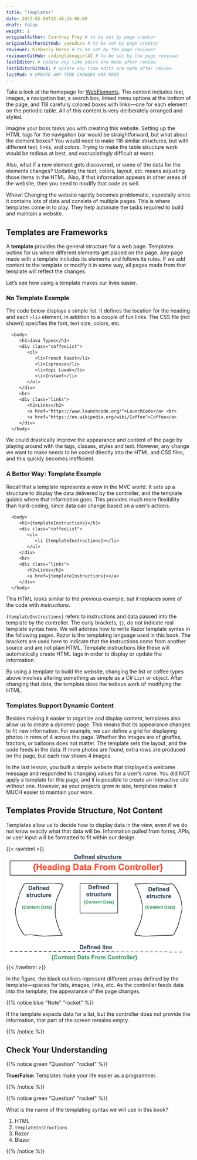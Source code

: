 ```yaml
---
title: "Templates"
date: 2023-02-09T12:48:24-06:00
draft: false
weight: 1
originalAuthor: Courtney Frey # to be set by page creator
originalAuthorGitHub: speudusa # to be set by page creator
reviewer: Kimberly Horan # to be set by the page reviewer
reviewerGitHub: codinglikeagirl42 # to be set by the page reviewer
lastEditor: # update any time edits are made after review
lastEditorGitHub: # update any time edits are made after review
lastMod: # UPDATE ANY TIME CHANGES ARE MADE
---
```


Take a look at the homepage for [WebElements](https://www.webelements.com/). The content includes text, images, a navigation bar, a search box, linked menu options at the bottom of the page, and 118 carefully colored boxes with links—one for each element on the periodic table. All of this content is very deliberately arranged and styled.

Imagine your boss tasks you with creating this website. Setting up the HTML tags for the navigation bar would be straightforward, but what about the element boxes? You would need to make 118 similar structures, but with different text, links, and colors. Trying to make the table structure work would be tedious at best, and excruciatingly difficult at worst.

Also, what if a new element gets discovered, or some of the data for the elements changes? Updating the text, colors, layout, etc. means adjusting those items in the HTML. Also, if that information appears in other areas of the website, then you need to modify that code as well.

Whew! Changing the website rapidly becomes problematic, especially since it contains lots of data and consists of multiple pages. This is where templates come in to play. They help automate the tasks required to build and maintain a website.

## Templates are Frameworks

A **template** provides the general structure for a web page. Templates outline for us where different elements get placed on the page. Any page made with a template includes its elements and follows its rules. If we add content to the template or modify it in some way, all pages made from that template will reflect the changes.

Let’s see how using a template makes our lives easier.

### No Template Example

The code below displays a simple list. It defines the location for the heading and each `<li>` element, in addition to a couple of fun links. The CSS file (not shown) specifies the font, text size, colors, etc.

```csharp{linenos=table,hl_lines=[],linenostart=1}
  <body>
     <h1>Java Types</h1>
     <div class="coffeeList">
        <ol>
           <li>French Roast</li>
           <li>Espresso</li>
           <li>Kopi Luwak</li>
           <li>Instant</li>
        </ol>
     </div>
     <hr>
     <div class="links">
        <h2>Links</h2>
        <a href="https://www.launchcode.org/">LaunchCode</a> <br>
        <a href="https://en.wikipedia.org/wiki/Coffee">Coffee</a>
     </div>
  </body>
```

We could drastically improve the appearance and content of the page by playing around with the tags, classes, styles and text. However, any change we want to make needs to be coded directly into the HTML and CSS files, and this quickly becomes inefficient.

### A Better Way: Template Example

Recall that a template represents a view in the MVC world. It sets up a structure to display the data delivered by the controller, and the template guides where that information goes. This provides much more flexibility than hard-coding, since data can change based on a user’s actions.

```csharp{linenos=table,hl_lines=[],linenostart=1}
  <body>
     <h1>{templateInstructions}</h1>
     <div class="coffeeList">
        <ul>
           <li {templateInstructions}></li>
        </ul>
     </div>
     <hr>
     <div class="links">
        <h2>Links</h2>
        <a href={templateInstructions}></a>
     </div>
  </body>
  ```

This HTML looks similar to the previous example, but it replaces some of the code with _instructions_.

`{templateInstructions}` refers to instructions and data passed into the template by the controller. The curly brackets, `{}`, do not indicate real template syntax here. We will address how to write Razor template syntax in the following pages. Razor is the templating language used in this book. The brackets are used here to indicate that the instructions come from another source and are not plain HTML. Template instructions like these will automatically create HTML tags in order to display or update the information.

By using a template to build the website, changing the list or coffee types above involves altering something as simple as a C# `List` or object. After changing that data, the template does the tedious work of modifying the HTML.

### Templates Support Dynamic Content
Besides making it easier to organize and display content, templates also allow us to create a _dynamic_ page. This means that its appearance changes to fit new information. For example, we can define a grid for displaying photos in rows of 4 across the page. Whether the images are of giraffes, tractors, or balloons does not matter. The template sets the layout, and the code feeds in the data. If more photos are found, extra rows are produced on the page, but each row shows 4 images.

In the last lesson, you built a simple website that displayed a welcome message and responded to changing values for a user’s name. You did NOT apply a template for this page, and it is possible to create an interactive site without one. However, as your projects grow in size, templates make it MUCH easier to maintain your work.

## Templates Provide Structure, Not Content

Templates allow us to decide how to display data in the view, even if we do not know exactly what that data will be. Information pulled from forms, APIs, or user input will be formatted to fit within our design.

{{< rawhtml >}}
   <img src="../../pictures/SampleTemplateDiagram.png" alt="Diagram of a template" />
{{< /rawhtml >}}

In the figure, the black outlines represent different areas defined by the template—spaces for lists, images, links, etc. As the controller feeds data into the template, the appearance of the page changes.

{{% notice blue "Note" "rocket" %}} 

If the template expects data for a list, but the controller does not provide the information, that part of the screen remains empty.
 
{{% /notice %}}

## Check Your Understanding

{{% notice green  "Question" "rocket" %}} 

**True/False:** Templates make your life easier as a programmer.

<!-- ans: True, Templates make programming webpages much easier by providing a dynamic way to display data -->
{{% /notice %}}

{{% notice green  "Question" "rocket" %}} 

What is the name of the templating syntax we will use in this book?

   1. HTML
   1. `templateInstructions`
   1. Razor
   1. Blazor

<!-- ans:  Razor -->
{{% /notice %}}